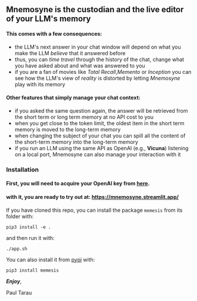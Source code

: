 ## Mnemosyne is the custodian and the live editor of your LLM's memory

#### This comes with a few consequences:

- the LLM's next answer in your chat window will depend on what you make the LLM *believe* that it answered before 
- thus, you can *time travel* through the history of the chat, change what you have asked about and what was answered to you
- if you are a fan of movies like *Total Recall*,*Memento* or *Inception* you can see how the LLM's view of *reality* is distorted by letting *Mnemosyne* play with its memory

#### Other features that simply manage your chat context:

- if you asked the same question again, the answer will be retrieved from the short term or long term memory at no API cost to you
- when you get close to the token limit, the oldest item in the short term memory is moved to the long-term memory
- when changing the subject of your chat you can spill all the content of the short-term memory into the long-term memory
- if you run an LLM using the same API as OpenAI (e.g., **Vicuna**) listening on a local port, Mnemosyne can also manage your interaction with it

### Installation
#### First, you will need to acquire your OpenAI key from [here](https://openai.com/).

#### with it, you are ready to try out at: https://mnemosyne.streamlit.app/

If you have cloned this repo, you can install the package ```memesis``` from its folder with:

```
pip3 install -e .
```

and then run it with: 

```
./app.sh
```

You can also install it from [pypi](https://pypi.org/search/?q=memesis) with:

```
pip3 install memesis
```


***Enjoy***,

Paul Tarau
